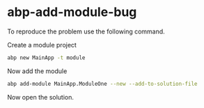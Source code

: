 # abp-add-module-bug

To reproduce the problem use the following command.

Create a module project

```bash
abp new MainApp -t module
```

Now add the module

```bash
abp add-module MainApp.ModuleOne --new --add-to-solution-file
```

Now open the solution.
